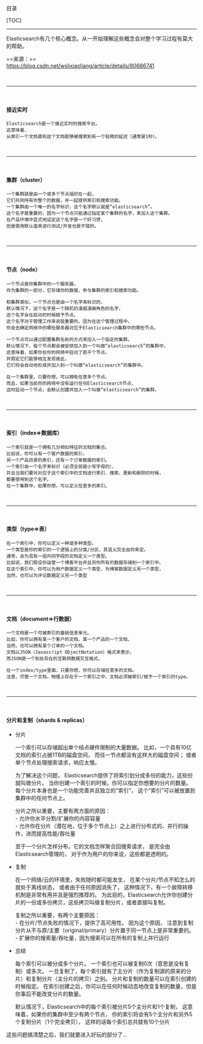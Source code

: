 
目录

[TOC]


---

Elasticsearch有几个核心概念。从一开始理解这些概念会对整个学习过程有莫大的帮助。  



==来源：==  
https://blog.csdn.net/wslixiaoliang/article/details/80686741


<br>
 

---

<br>


#### 接近实时

	Elasticsearch是一个接近实时的搜索平台。
	这意味着，
	从索引一个文档直到这个文档能够被搜索到有一个轻微的延迟（通常是1秒）。  

<br>
 

---

<br>

	
#### 集群（cluster）  

	一个集群就是由一个或多个节点组织在一起，
	它们共同持有你整个的数据，并一起提供索引和搜索功能。
	一个集群由一个唯一的名字标识，这个名字默认就是“elasticsearch”。
	这个名字是重要的，因为一个节点只能通过指定某个集群的名字，来加入这个集群。
	在产品环境中显式地设定这个名字是一个好习惯，
	但是使用默认值来进行测试/开发也是不错的。     

<br>
 

---

<br>

	
#### 节点（node）  

	一个节点是你集群中的一个服务器，
	作为集群的一部分，它存储你的数据，参与集群的索引和搜索功能。
	
	和集群类似，一个节点也是由一个名字来标识的，
	默认情况下，这个名字是一个随机的漫威漫画角色的名字，
	这个名字会在启动的时候赋予节点。
	这个名字对于管理工作来说挺重要的，因为在这个管理过程中，
	你会去确定网络中的哪些服务器对应于Elasticsearch集群中的哪些节点。  
	
	一个节点可以通过配置集群名称的方式来加入一个指定的集群。
	默认情况下，每个节点都会被安排加入到一个叫做“elasticsearch”的集群中，
	这意味着，如果你在你的网络中启动了若干个节点，
	并假定它们能够相互发现彼此，
	它们将会自动地形成并加入到一个叫做“elasticsearch”的集群中。  
	
	在一个集群里，只要你想，可以拥有任意多个节点。
	而且，如果当前你的网络中没有运行任何Elasticsearch节点，
	这时启动一个节点，会默认创建并加入一个叫做“elasticsearch”的集群。  

<br>
 

---

<br>


#### 索引（index=>数据库）  

	一个索引就是一个拥有几分相似特征的文档的集合。
	比如说，你可以有一个客户数据的索引，
	另一个产品目录的索引，还有一个订单数据的索引。
	一个索引由一个名字来标识（必须全部是小写字母的），
	并且当我们要对对应于这个索引中的文档进行索引、搜索、更新和删除的时候，
	都要使用到这个名字。 
	在一个集群中，如果你想，可以定义任意多的索引。  

<br>
 

---

<br>


#### 类型（type=>表）  

	在一个索引中，你可以定义一种或多种类型。
	一个类型是你的索引的一个逻辑上的分类/分区，其语义完全由你来定。
	通常，会为具有一组共同字段的文档定义一个类型。
	比如说，我们假设你运营一个博客平台并且将你所有的数据存储到一个索引中。
	在这个索引中，你可以为用户数据定义一个类型，为博客数据定义另一个类型，
	当然，也可以为评论数据定义另一个类型  

<br>
 

---

<br>


#### 文档（document=>行数据）  

	一个文档是一个可被索引的基础信息单元。
	比如，你可以拥有某一个客户的文档，某一个产品的一个文档，
	当然，也可以拥有某个订单的一个文档。
	文档以JSON（Javascript ObjectNotation）格式来表示，
	而JSON是一个到处存在的互联网数据交互格式。  
	
	在一个index/type里面，只要你想，你可以存储任意多的文档。
	注意，尽管一个文档，物理上存在于一个索引之中，文档必须被索引/赋予一个索引的type。  

<br>
 

---

<br>

	
#### 分片和复制（shards & replicas）  

- 分片


	一个索引可以存储超出单个结点硬件限制的大量数据。
	比如，一个具有10亿文档的索引占据1TB的磁盘空间，
	而任一节点都没有这样大的磁盘空间；
	或者单个节点处理搜索请求，响应太慢。  
	
	为了解决这个问题，
	Elasticsearch提供了将索引划分成多份的能力，这些份就叫做分片。
	当你创建一个索引的时候，你可以指定你想要的分片的数量。
	每个分片本身也是一个功能完善并且独立的“索引”，
	这个“索引”可以被放置到集群中的任何节点上。  

	分片之所以重要，主要有两方面的原因：  
		- 允许你水平分割/扩展你的内容容量  
		- 允许你在分片（潜在地，位于多个节点上）之上进行分布式的、并行的操作，进而提高性能/吞吐量  

    至于一个分片怎样分布，它的文档怎样聚合回搜索请求，
    是完全由Elasticsearch管理的，
    对于作为用户的你来说，这些都是透明的。  

- 复制

    
    在一个网络/云的环境里，失败随时都可能发生，
    在某个分片/节点不知怎么的就处于离线状态，
    或者由于任何原因消失了，
    这种情况下，有一个故障转移机制是非常有用并且是强烈推荐的。
    为此目的，Elasticsearch允许你创建分片的一份或多份拷贝，这些拷贝叫做复制分片，或者直接叫复制。  
    
    复制之所以重要，有两个主要原因：  
        - 在分片/节点失败的情况下，提供了高可用性。
            因为这个原因，
            注意到复制分片从不与原/主要（original/primary）分片置于同一节点上是非常重要的。  
        - 扩展你的搜索量/吞吐量，因为搜索可以在所有的复制上并行运行  
    
- 总结


    每个索引可以被分成多个分片。
    一个索引也可以被复制0次（意思是没有复制）或多次。
    一旦复制了，每个索引就有了主分片（作为复制源的原来的分片）和复制分片（主分片的拷贝）之别。
    分片和复制的数量可以在索引创建的时候指定。
    在索引创建之后，你可以在任何时候动态地改变复制的数量，但是你事后不能改变分片的数量。  

    默认情况下，Elasticsearch中的每个索引被分片5个主分片和1个复制，
    这意味着，如果你的集群中至少有两个节点，
    你的索引将会有5个主分片和另外5个复制分片（1个完全拷贝），
    这样的话每个索引总共就有10个分片      


这些问题搞清楚之后，我们就要进入好玩的部分了...  